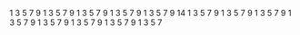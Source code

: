 1
3
5
7
9
1
3
5
7
9
1
3
5
7
9
1
3
5
7
9
1
3
5
7
9
14
1
3
5
7
9
1
3
5
7
9
1
3
5
7
9
1
3
5
7
9
1
3
5
7
9
1
3
5
7
9
1
3
5
7
9
1
3
5
7
